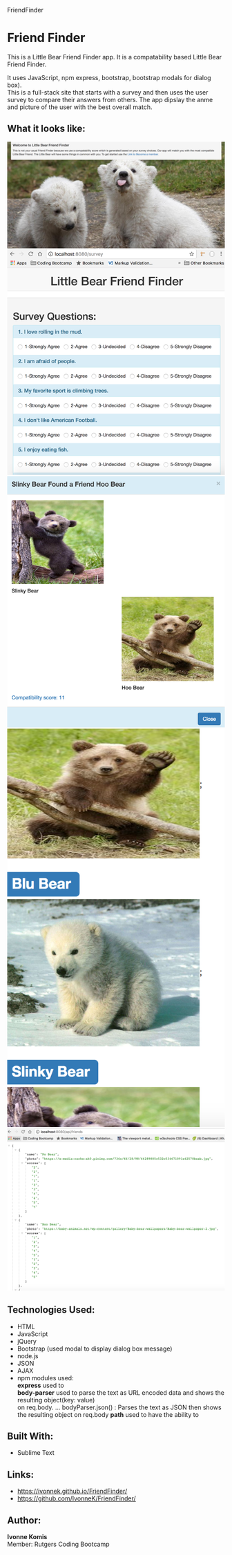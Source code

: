 FriendFinder
# Friend Finder 
This is a Little Bear Friend Finder app. It is a compatability based Little Bear Friend Finder. 

It uses JavaScript, npm express, bootstrap, bootstrap modals for dialog box).  
This is a full-stack site that starts with a survey and then uses the user survey to compare their answers from others. The app dipslay the anme and picture of the user with the best overall match.


## What it looks like:
![alt text](screenshots/FriendFinderHome.png "Little Bear Friend Finder Home Screen")
![alt text](screenshots/FriendFinderSurvey.png "Little Bear Friend Finder Survey Screen")
![alt text](screenshots/FriendFoundModalScreen.png "Little Bear Friend Found Modal Screen")
![alt text](screenshots/AllFriends.png "Little Bear ALL Friends API Screen")
![alt text](screenshots/APIAllFriends.png "All Friends api/friends")

## Technologies Used:
- HTML 
- JavaScript
- jQuery 
- Bootstrap (used modal to display dialog box message)
- node.js 
- JSON 
- AJAX 
- npm modules used:<br>
**express** used to <br>
**body-parser** used to parse the text as URL encoded data and shows the resulting object(key: value)<br> 
on req.body. ... bodyParser.json() : Parses the text as JSON then shows the resulting object on req.body
**path** used to have the ability to <br>

## Built With:
* Sublime Text

## Links: 	
- https://ivonnek.github.io/FriendFinder/<br>
- https://github.com/IvonneK/FriendFinder/


## Author: 
**Ivonne Komis**<br>
Member: Rutgers Coding Bootcamp
